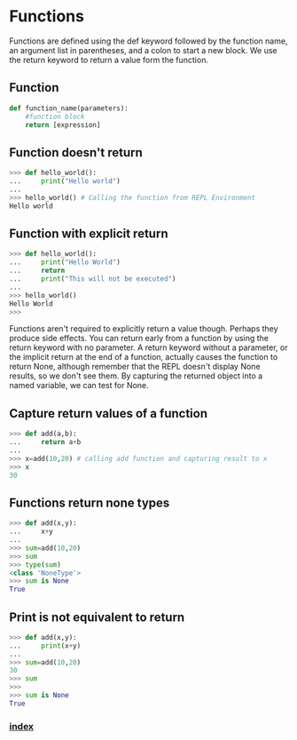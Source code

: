 # Functions
 Functions are defined using the def keyword followed by the function name, an argument list in parentheses, and a colon to start a new block. We use the return keyword to return a value form the function.
 ## Function
```python
def function_name(parameters):
    #function block
    return [expression]
```
## Function doesn't return
```python
>>> def hello_world():
...     print("Hello world")
...
>>> hello_world() # Calling the function from REPL Environment
Hello world
```

## Function with explicit return
```python
>>> def hello_world():                         
...     print("Hello World")                   
...     return                                 
...     print("This will not be executed")     
...                                            
>>> hello_world()                              
Hello World                                    
>>>                                            
```
Functions aren't required to explicitly return a value though. Perhaps they produce side effects. You can return early from a function by using the return keyword with no parameter. A return keyword without a parameter, or the implicit return at the end of a function, actually causes the function to return None, although remember that the REPL doesn't display None results, so we don't see them. By capturing the returned object into a named variable, we can test for None.

## Capture return values of a function
```python
>>> def add(a,b):
...     return a+b
...
>>> x=add(10,20) # calling add function and capturing result to x
>>> x
30
```
## Functions return none types
```python
>>> def add(x,y):
...     x+y
...
>>> sum=add(10,20)
>>> sum
>>> type(sum)
<class 'NoneType'>
>>> sum is None
True
```
## Print is not equivalent to return
```python
>>> def add(x,y):       
...     print(x+y)      
...                     
>>> sum=add(10,20)      
30                      
>>> sum                 
>>>                     
>>> sum is None         
True                    
```
### [index](index.html)
